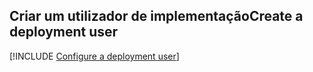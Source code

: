## <a name="create-a-deployment-user"></a><span data-ttu-id="3dda4-101">Criar um utilizador de implementação</span><span class="sxs-lookup"><span data-stu-id="3dda4-101">Create a deployment user</span></span>  

[!INCLUDE [Configure a deployment user](configure-deployment-user-no-h.md)]